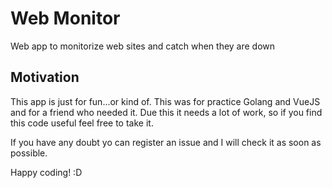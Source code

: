 # Web Monitor

Web app to monitorize web sites and catch when they are down

## Motivation

This app is just for fun...or kind of. This was for practice Golang and VueJS and for a friend who needed it. Due this it needs a lot of work, so if you find this code useful feel free to take it. 

If you have any doubt yo can register an issue and I will check it as soon as possible. 

Happy coding! :D